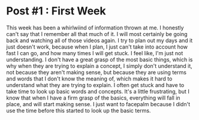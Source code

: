 # Post #1 : First Week
This week has been a whirlwiind of information thrown at me. I honestly can't say that I remember all that much of it. I will most certainly be going back and watching all of those videos again. I try to plan out my days and it just doesn't work, because when I plan, I just can't take into account how fast I can go, and how many times I will get stuck. I feel like, I'm just not understanding. I don't have a great grasp of the most basic things, which is why when they are trying to explain a concept, I simply don't understand it, not because they aren't making sense, but because they are using terms and words that I don't know the meaning of, which makes it hard to understand what they are trying to explain. I often get stuck and have to take time to look up basic words and concepts. It's a little frustrating, but I know that when I have a firm grasp of the basics, everything will fall in place, and will start making sense. I just want to facepalm because I didn't use the time before this started to look up the basic terms.
